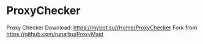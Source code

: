 # ProxyChecker
Proxy Checker
Download: https://mybot.su//Home/ProxyChecker
Fork from https://github.com/runarbu/ProxyMaid
